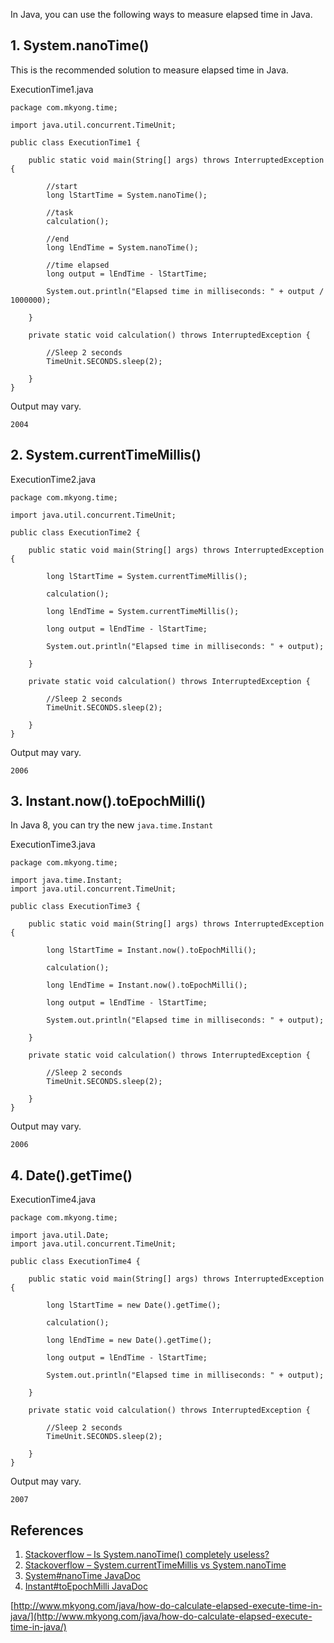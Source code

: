In Java, you can use the following ways to measure elapsed time in Java.

## 1\. System.nanoTime()

This is the recommended solution to measure elapsed time in Java.

ExecutionTime1.java

    package com.mkyong.time;

    import java.util.concurrent.TimeUnit;

    public class ExecutionTime1 {

        public static void main(String[] args) throws InterruptedException {

    		//start
            long lStartTime = System.nanoTime();

    		//task
            calculation();

    		//end
            long lEndTime = System.nanoTime();

    		//time elapsed
            long output = lEndTime - lStartTime;

            System.out.println("Elapsed time in milliseconds: " + output / 1000000);

        }

        private static void calculation() throws InterruptedException {

            //Sleep 2 seconds
            TimeUnit.SECONDS.sleep(2);

        }
    }

Output may vary.

    2004

## 2\. System.currentTimeMillis()

ExecutionTime2.java

    package com.mkyong.time;

    import java.util.concurrent.TimeUnit;

    public class ExecutionTime2 {

        public static void main(String[] args) throws InterruptedException {

            long lStartTime = System.currentTimeMillis();

            calculation();

            long lEndTime = System.currentTimeMillis();

            long output = lEndTime - lStartTime;

            System.out.println("Elapsed time in milliseconds: " + output);

        }

        private static void calculation() throws InterruptedException {

            //Sleep 2 seconds
            TimeUnit.SECONDS.sleep(2);

        }
    }

Output may vary.

    2006

## 3\. Instant.now().toEpochMilli()

In Java 8, you can try the new `java.time.Instant`

ExecutionTime3.java

    package com.mkyong.time;

    import java.time.Instant;
    import java.util.concurrent.TimeUnit;

    public class ExecutionTime3 {

        public static void main(String[] args) throws InterruptedException {

            long lStartTime = Instant.now().toEpochMilli();

            calculation();

            long lEndTime = Instant.now().toEpochMilli();

            long output = lEndTime - lStartTime;

            System.out.println("Elapsed time in milliseconds: " + output);

        }

        private static void calculation() throws InterruptedException {

            //Sleep 2 seconds
            TimeUnit.SECONDS.sleep(2);

        }
    }

Output may vary.

    2006

## 4\. Date().getTime()

ExecutionTime4.java

    package com.mkyong.time;

    import java.util.Date;
    import java.util.concurrent.TimeUnit;

    public class ExecutionTime4 {

        public static void main(String[] args) throws InterruptedException {

            long lStartTime = new Date().getTime();

            calculation();

            long lEndTime = new Date().getTime();

            long output = lEndTime - lStartTime;

            System.out.println("Elapsed time in milliseconds: " + output);

        }

        private static void calculation() throws InterruptedException {

            //Sleep 2 seconds
            TimeUnit.SECONDS.sleep(2);

        }
    }

Output may vary.

    2007

## References

1.  [Stackoverflow – Is System.nanoTime() completely useless?](http://stackoverflow.com/questions/510462/is-system-nanotime-completely-useless)
2.  [Stackoverflow – System.currentTimeMillis vs System.nanoTime](http://stackoverflow.com/questions/351565/system-currenttimemillis-vs-system-nanotime)
3.  [System#nanoTime JavaDoc](http://docs.oracle.com/javase/8/docs/api/java/lang/System.html#nanoTime--)
4.  [Instant#toEpochMilli JavaDoc](https://docs.oracle.com/javase/8/docs/api/java/time/Instant.html#toEpochMilli--)

[http://www.mkyong.com/java/how-do-calculate-elapsed-execute-time-in-java/](http://www.mkyong.com/java/how-do-calculate-elapsed-execute-time-in-java/)
